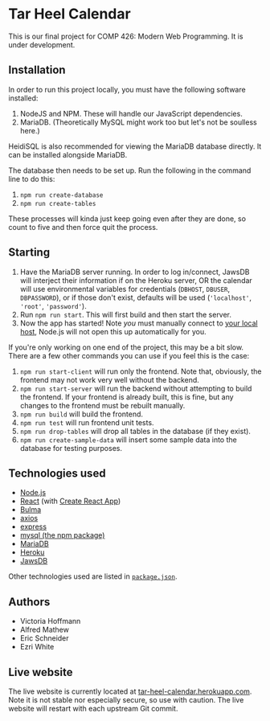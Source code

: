 # Tar Heel Calendar
This is our final project for COMP 426: Modern Web Programming. It is under development.

## Installation
In order to run this project locally, you must have the following software installed:
1. NodeJS and NPM. These will handle our JavaScript dependencies.
2. MariaDB. (Theoretically MySQL might work too but let's not be soulless here.)

HeidiSQL is also recommended for viewing the MariaDB database directly. It can be installed alongside MariaDB.

The database then needs to be set up. Run the following in the command line to do this:
1. `npm run create-database`
2. `npm run create-tables`

These processes will kinda just keep going even after they are done, so count to five and then force quit the process.

## Starting
1. Have the MariaDB server running. In order to log in/connect, JawsDB will interject their information if on the Heroku server, OR the calendar will use environmental variables for credentials (`DBHOST`, `DBUSER`, `DBPASSWORD`), or if those don't exist, defaults will be used (`'localhost'`, `'root'`, `'password'`).
2. Run `npm run start`. This will first build and then start the server.
3. Now the app has started! Note _you_ must manually connect to [your local host](http://localhost:8080/), Node.js will not open this up automatically for you.

If you're only working on one end of the project, this may be a bit slow. There are a few other commands you can use if you feel this is the case:
1. `npm run start-client` will run only the frontend. Note that, obviously, the frontend may not work very well without the backend.
2. `npm run start-server` will run the backend without attempting to build the frontend. If your frontend is already built, this is fine, but any changes to the frontend must be rebuilt manually.
3. `npm run build` will build the frontend.
4. `npm run test` will run frontend unit tests.
5. `npm run drop-tables` will drop all tables in the database (if they exist).
6. `npm run create-sample-data` will insert some sample data into the database for testing purposes.

## Technologies used
* [Node.js](https://github.com/nodejs/node)
* [React](https://github.com/facebook/react) (with [Create React App](https://github.com/facebook/create-react-app))
* [Bulma](https://github.com/jgthms/bulma)
* [axios](https://github.com/axios/axios)
* [express](https://github.com/expressjs/express)
* [mysql (the npm package)](https://www.npmjs.com/package/mysql)
* [MariaDB](https://mariadb.org/)
* [Heroku](https://www.heroku.com/)
* [JawsDB](https://www.jawsdb.com/)

Other technologies used are listed in [`package.json`](package.json).

## Authors
* Victoria Hoffmann
* Alfred Mathew
* Eric Schneider
* Ezri White

## Live website
The live website is currently located at [tar-heel-calendar.herokuapp.com](https://tar-heel-calendar.herokuapp.com/). Note it is not stable nor especially secure, so use with caution. The live website will restart with each upstream Git commit.
